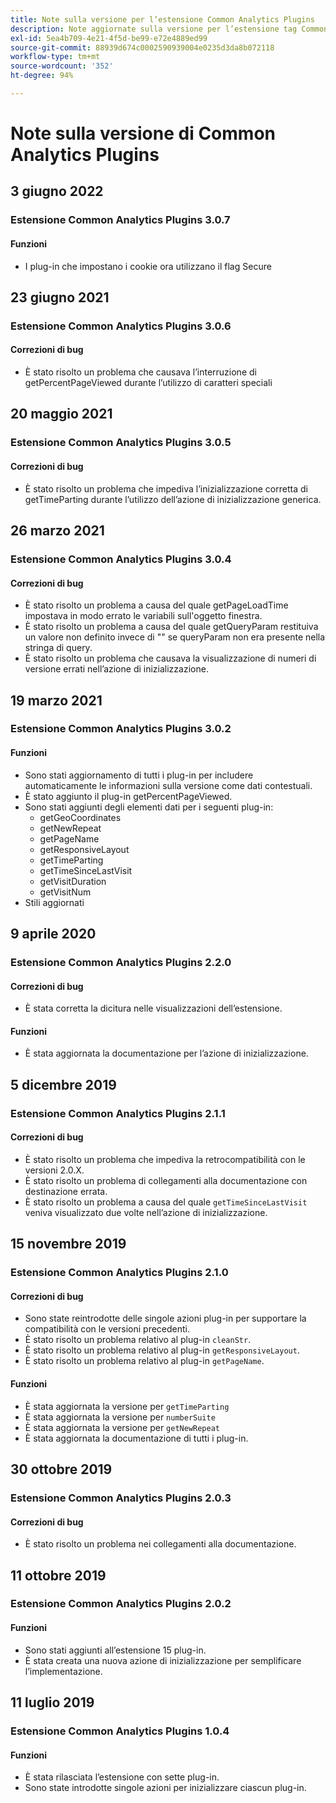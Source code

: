 ```yaml
---
title: Note sulla versione per l’estensione Common Analytics Plugins
description: Note aggiornate sulla versione per l’estensione tag Common Analytics Plugins in Adobe Experience Platform.
exl-id: 5ea4b709-4e21-4f5d-be99-e72e4889ed99
source-git-commit: 88939d674c0002590939004e0235d3da8b072118
workflow-type: tm+mt
source-wordcount: '352'
ht-degree: 94%

---
```


# Note sulla versione di Common Analytics Plugins

## 3 giugno 2022

### Estensione Common Analytics Plugins 3.0.7

#### Funzioni

* I plug-in che impostano i cookie ora utilizzano il flag Secure

## 23 giugno 2021

### Estensione Common Analytics Plugins 3.0.6

#### Correzioni di bug

* È stato risolto un problema che causava l’interruzione di getPercentPageViewed durante l’utilizzo di caratteri speciali

## 20 maggio 2021

### Estensione Common Analytics Plugins 3.0.5

#### Correzioni di bug

* È stato risolto un problema che impediva l’inizializzazione corretta di getTimeParting durante l’utilizzo dell’azione di inizializzazione generica.

## 26 marzo 2021

### Estensione Common Analytics Plugins 3.0.4

#### Correzioni di bug

* È stato risolto un problema a causa del quale getPageLoadTime impostava in modo errato le variabili sull&#39;oggetto finestra.
* È stato risolto un problema a causa del quale getQueryParam restituiva un valore non definito invece di &quot;&quot; se queryParam non era presente nella stringa di query.
* È stato risolto un problema che causava la visualizzazione di numeri di versione errati nell’azione di inizializzazione.

## 19 marzo 2021

### Estensione Common Analytics Plugins 3.0.2

#### Funzioni

* Sono stati aggiornamento di tutti i plug-in per includere automaticamente le informazioni sulla versione come dati contestuali.
* È stato aggiunto il plug-in getPercentPageViewed.
* Sono stati aggiunti degli elementi dati per i seguenti plug-in:
   * getGeoCoordinates
   * getNewRepeat
   * getPageName
   * getResponsiveLayout
   * getTimeParting
   * getTimeSinceLastVisit
   * getVisitDuration
   * getVisitNum
* Stili aggiornati

## 9 aprile 2020

### Estensione Common Analytics Plugins 2.2.0

#### Correzioni di bug

* È stata corretta la dicitura nelle visualizzazioni dell’estensione.

#### Funzioni

* È stata aggiornata la documentazione per l’azione di inizializzazione.

## 5 dicembre 2019

### Estensione Common Analytics Plugins 2.1.1

#### Correzioni di bug

* È stato risolto un problema che impediva la retrocompatibilità con le versioni 2.0.X.
* È stato risolto un problema di collegamenti alla documentazione con destinazione errata.
* È stato risolto un problema a causa del quale `getTimeSinceLastVisit` veniva visualizzato due volte nell’azione di inizializzazione.

## 15 novembre 2019

### Estensione Common Analytics Plugins 2.1.0

#### Correzioni di bug

* Sono state reintrodotte delle singole azioni plug-in per supportare la compatibilità con le versioni precedenti.
* È stato risolto un problema relativo al plug-in `cleanStr`.
* È stato risolto un problema relativo al plug-in `getResponsiveLayout`.
* È stato risolto un problema relativo al plug-in `getPageName`.

#### Funzioni

* È stata aggiornata la versione per `getTimeParting`
* È stata aggiornata la versione per `numberSuite`
* È stata aggiornata la versione per `getNewRepeat`
* È stata aggiornata la documentazione di tutti i plug-in.

## 30 ottobre 2019

### Estensione Common Analytics Plugins 2.0.3

#### Correzioni di bug

* È stato risolto un problema nei collegamenti alla documentazione.

## 11 ottobre 2019

### Estensione Common Analytics Plugins 2.0.2

#### Funzioni

* Sono stati aggiunti all’estensione 15 plug-in.
* È stata creata una nuova azione di inizializzazione per semplificare l’implementazione.

## 11 luglio 2019

### Estensione Common Analytics Plugins 1.0.4

#### Funzioni

* È stata rilasciata l’estensione con sette plug-in.
* Sono state introdotte singole azioni per inizializzare ciascun plug-in.
